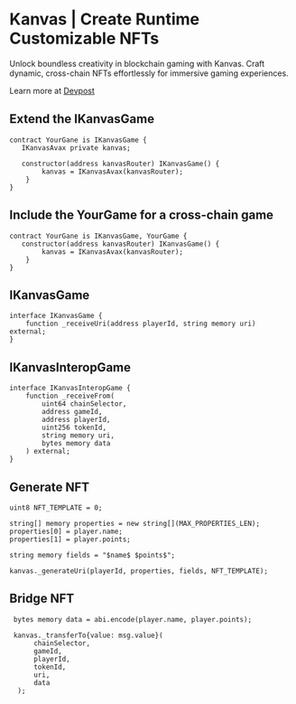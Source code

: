 # Kanvas | Create Runtime Customizable NFTs

Unlock boundless creativity in blockchain gaming with Kanvas. Craft dynamic, cross-chain NFTs effortlessly for immersive gaming experiences.

Learn more at [Devpost](https://devpost.com/software/kanvas-in-game-dynamic-nfts)

## Extend the IKanvasGame
```solidity
contract YourGane is IKanvasGame {
   IKanvasAvax private kanvas;

   constructor(address kanvasRouter) IKanvasGame() {
        kanvas = IKanvasAvax(kanvasRouter);
    }
}
```

## Include the YourGame for a cross-chain game
```solidity
contract YourGane is IKanvasGame, YourGame {
   constructor(address kanvasRouter) IKanvasGame() {
        kanvas = IKanvasAvax(kanvasRouter);
    }
}
```

## IKanvasGame
```solidity
interface IKanvasGame {
    function _receiveUri(address playerId, string memory uri) external;
}
```

## IKanvasInteropGame
```solidity
interface IKanvasInteropGame {
    function _receiveFrom(
        uint64 chainSelector,
        address gameId,
        address playerId,
        uint256 tokenId,
        string memory uri,
        bytes memory data
    ) external;
}
```

## Generate NFT
```solidity
uint8 NFT_TEMPLATE = 0;

string[] memory properties = new string[](MAX_PROPERTIES_LEN);
properties[0] = player.name;
properties[1] = player.points;

string memory fields = "$name$ $points$";

kanvas._generateUri(playerId, properties, fields, NFT_TEMPLATE);
```

## Bridge NFT
```solidity
 bytes memory data = abi.encode(player.name, player.points);

 kanvas._transferTo{value: msg.value}(
      chainSelector,
      gameId,
      playerId,
      tokenId,
      uri,
      data
  );
```
